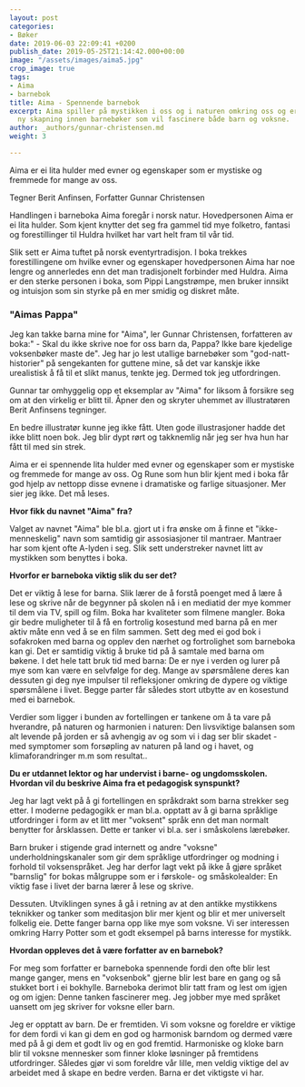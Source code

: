 ```yaml
---
layout: post
categories:
- Bøker
date: 2019-06-03 22:09:41 +0200
publish_date: 2019-05-25T21:14:42.000+00:00
image: "/assets/images/aima5.jpg"
crop_image: true
tags:
- Aima
- barnebok
title: Aima - Spennende barnebok
excerpt: Aima spiller på mystikken i oss og i naturen omkring oss og er en spennende
  ny skapning innen barnebøker som vil fascinere både barn og voksne.
author: _authors/gunnar-christensen.md
weight: 3

---
```

Aima er ei lita hulder med evner og egenskaper
som er mystiske og fremmede for mange av oss.

Tegner Berit Anfinsen, Forfatter Gunnar Christensen

Handlingen i barneboka Aima foregår i norsk natur. Hovedpersonen Aima er ei lita hulder. Som kjent knytter det seg fra gammel tid mye folketro, fantasi og forestillinger til Huldra hvilket har vart helt fram til vår tid.

Slik sett er Aima tuftet på norsk eventyrtradisjon. I boka trekkes forestillingene om hvilke evner og egenskaper hovedpersonen Aima har noe lengre og annerledes enn det man tradisjonelt forbinder med Huldra. Aima er den sterke personen i boka, som Pippi Langstrømpe, men bruker innsikt og intuisjon som sin styrke på en mer smidig og diskret måte.

### "Aimas Pappa"

Jeg kan takke barna mine for "Aima", ler Gunnar Christensen, forfatteren av boka:" - Skal du ikke skrive noe for oss barn da, Pappa? Ikke bare kjedelige voksenbøker maste de". Jeg har jo lest utallige barnebøker som "god-natt-historier" på sengekanten for guttene mine, så det var kanskje ikke urealistisk å få til et slikt manus, tenkte jeg. Dermed tok jeg utfordringen.

Gunnar tar omhyggelig opp et eksemplar av "Aima" for liksom å forsikre seg om at den virkelig er blitt til. Åpner den og skryter uhemmet av illustratøren Berit Anfinsens tegninger.

En bedre illustratør kunne jeg ikke fått. Uten gode illustrasjoner hadde det ikke blitt noen bok. Jeg blir dypt rørt og takknemlig når jeg ser hva hun har fått til med sin strek.

Aima er ei spennende lita hulder med evner og egenskaper som er mystiske og fremmede for mange av oss. Og Rune som hun blir kjent med i boka får god hjelp av nettopp disse evnene i dramatiske og farlige situasjoner. Mer sier jeg ikke. Det må leses.

**Hvor fikk du navnet "Aima" fra?**

Valget av navnet "Aima" ble bl.a. gjort ut i fra ønske om å finne et "ikke-menneskelig" navn som samtidig gir assosiasjoner til mantraer. Mantraer har som kjent ofte A-lyden i seg. Slik sett understreker navnet litt av mystikken som benyttes i boka.

**Hvorfor er barneboka viktig slik du ser det?**

Det er viktig å lese for barna. Slik lærer de å forstå poenget med å lære å lese og skrive når de begynner på skolen nå i en mediatid der mye kommer til dem via TV, spill og film. Boka har kvaliteter som filmene mangler. Boka gir bedre muligheter til å få en fortrolig kosestund med barna på en mer aktiv måte enn ved å se en film sammen. Sett deg med ei god bok i sofakroken med barna og opplev den nærhet og fortrolighet som barneboka kan gi. Det er samtidig viktig å bruke tid på å samtale med barna om bøkene. I det hele tatt bruk tid med barna: De er nye i verden og lurer på mye som kan være en selvfølge for deg. Mange av spørsmålene deres kan dessuten gi deg nye impulser til refleksjoner omkring de dypere og viktige spørsmålene i livet. Begge parter får således stort utbytte av en kosestund med ei barnebok.

Verdier som ligger i bunden av fortellingen er tankene om å ta vare på hverandre, på naturen og harmonien i naturen: Den livsviktige balansen som alt levende på jorden er så avhengig av og som vi i dag ser blir skadet - med symptomer som forsøpling av naturen på land og i havet, og klimaforandringer m.m som resultat..

**Du er utdannet lektor og har undervist i barne- og ungdomsskolen. Hvordan vil du beskrive Aima fra et pedagogisk synspunkt?**

Jeg har lagt vekt på å gi fortellingen en språkdrakt som barna strekker seg etter. I moderne pedagogikk er man bl.a. opptatt av å gi barna språklige utfordringer i form av et litt mer "voksent" språk enn det man normalt benytter for årsklassen. Dette er tanker vi bl.a. ser i småskolens lærebøker.

Barn bruker i stigende grad internett og andre "voksne" underholdningskanaler som gir dem språklige utfordringer og modning i forhold til voksenspråket. Jeg har derfor lagt vekt på ikke å gjøre språket "barnslig" for bokas målgruppe som er i førskole- og småskolealder: En viktig fase i livet der barna lærer å lese og skrive.

Dessuten. Utviklingen synes å gå i retning av at den antikke mystikkens teknikker og tanker som meditasjon blir mer kjent og blir et mer universelt folkelig eie. Dette fanger barna opp like mye som voksne. Vi ser interessen omkring Harry Potter som et godt eksempel på barns interesse for mystikk.

**Hvordan oppleves det å være forfatter av en barnebok?**

For meg som forfatter er barneboka spennende fordi den ofte blir lest mange ganger, mens en "voksenbok" gjerne blir lest bare en gang og så stukket bort i ei bokhylle. Barneboka derimot blir tatt fram og lest om igjen og om igjen: Denne tanken fascinerer meg. Jeg jobber mye med språket uansett om jeg skriver for voksne eller barn.

Jeg er opptatt av barn. De er fremtiden. Vi som voksne og foreldre er viktige for dem fordi vi kan gi dem en god og harmonisk barndom og dermed være med på å gi dem et godt liv og en god fremtid. Harmoniske og kloke barn blir til voksne mennesker som finner kloke løsninger på fremtidens utfordringer. Således gjør vi som foreldre vår lille, men veldig viktige del av arbeidet med å skape en bedre verden. Barna er det viktigste vi har.